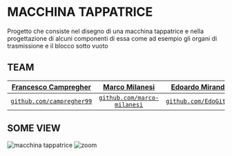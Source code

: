 # MACCHINA TAPPATRICE

Progetto che consiste nel disegno di una macchina tappatrice e nella progettazione di alcuni componenti di essa come ad esempio gli organi di trasmissione e il blocco sotto vuoto

## TEAM
|<a href="https://github.com/campregher99" target="_blank">**Francesco Campregher**</a> |<a href="https://marcomilanesi.com/" target="_blank">**Marco Milanesi**</a> | <a href="https://github.com/EdoGitMira" target="_blank">**Edoardo Mirandola**</a> | <a href="https://github.com/99Abdel" target="_blank">**Abdelghani Msaad**</a> |
| :---: |:---:|:---:|:---:|
|<a href="https://github.com/campregher99" target="_blank">`github.com/campregher99`</a>| <a href="https://github.com/marco-milanesi" target="_blank">`github.com/marco-milanesi`</a> | <a href="https://github.com/EdoGitMira" target="_blank">`github.com/EdoGitMira`</a> |<a href="https://github.com/99Abdel" target="_blank">`github.com/99Abdel`</a>|

## SOME VIEW
![macchina tappatrice](https://user-images.githubusercontent.com/49036361/121004529-16b2cf00-c78f-11eb-9089-18bca8bec6a6.JPG)
![zoom](https://user-images.githubusercontent.com/49036361/121004584-27634500-c78f-11eb-8040-dd5a798bcef8.jpg)

